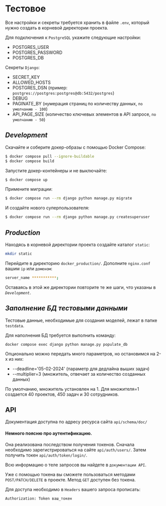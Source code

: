 # Тестовое

Все настройки и секреты требуется хранить в файле `.env`, который нужно создать в корневой директории проекта.

Для подключения к `PostgreSQL` укажите следующие настройки:
 * POSTGRES_USER
 * POSTGRES_PASSWORD
 * POSTGRES_DB

Секреты `Django`:
 * SECRET_KEY
 * ALLOWED_HOSTS
 * POSTGRES_DSN (пример: `postgres://postgres:postgres@db:5432/postgres`)
 * DEBUG
 * PAGINATE_BY (нумерация страниц по количеству данных, `по умолчанию - 100`)
 * API_PAGE_SIZE (количество ключевых элементов в API запросе, `по умолчанию - 50`)

## _Development_

Скачайте и соберите докер-образы с помощью Docker Сompose:
```sh
$ docker compose pull --ignore-buildable
$ docker compose build
```

Запустите докер-контейнеры и не выключайте:
```sh
$ docker compose up
```

Примените миграции:
```sh
$ docker compose run --rm django python manage.py migrate
```

И создайте нового суперпользователя:
```sh
$ docker compose run --rm django python manage.py createsuperuser
```

## _Production_

Находясь в корневой директории проекта создайте каталог `static`:
```sh
mkdir static
```

Перейдите в директорию `docker_production/`. Дополните `nginx.conf` вашим `ip` или `доменом`:
```sh
server_name ***********;
```

Оставаясь в этой же директории повторите те же шаги, что указаны в _`Development`_.

## _Заполнение БД тестовыми данными_

Тестовые данные, необходимые для создания моделей, лежат в папке `testdata`.

Для наполнения БД требуется выполнить команду:
```
docker compose exec django python manage.py populate_db
```

Опционально можно передать много параметров, но остановимся на 2-х из них:

* --deadline='05-02-2024' (параметр для дедлайна выших задач)
* --multiplier=3 (множитель, отвечает за количество созданных данных)

По умолчанию, множитель установлен на 1. Для множителя=1 создается 40 проектов, 450 задач и 30 сотрудников.


## API

Документация доступна по адресу ресурса сайта `api/schema/doc/`

#### Немного поясню про аутентификацию.

Она реализована последством получения токенов. Сначала необходимо зарегистрироваться на сайте `api/auth/users/`. Затем получить токен `api/auth/token/login/`.

Всю информацию о теле запросов вы найдете в `документации API`.

Уже с помощью токена вы сможете пользоваться методами `POST/PATCH/DELETE` в проекте. Метод `GET` доступен без токена.

Для доступа необходимо в `Headers` вашего запроса прописать:
```
Authorization: Token ваш_токен
```
